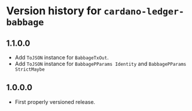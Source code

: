 # Version history for `cardano-ledger-babbage`

## 1.1.0.0

* Add `ToJSON` instance for `BabbageTxOut`.
* Add `ToJSON` instance for `BabbagePParams Identity` and `BabbagePParams StrictMaybe`

## 1.0.0.0

* First properly versioned release.
